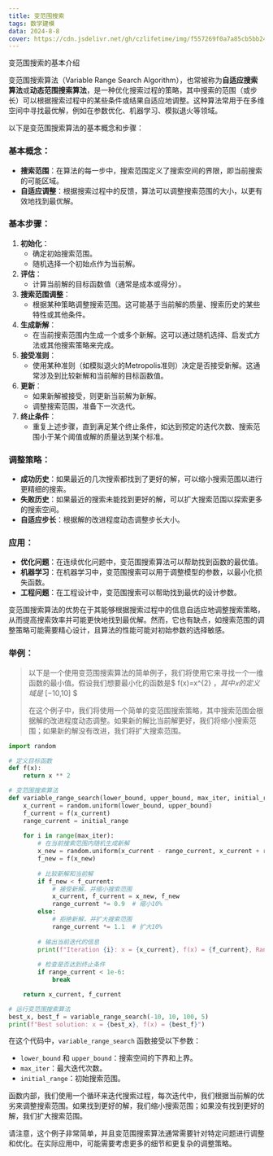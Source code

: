 ```yaml
---
title: 变范围搜索
tags: 数学建模
data: 2024-8-8
cover: https://cdn.jsdelivr.net/gh/czlifetime/img/f557269f0a7a85cb5bb24a48d1f2542d.jpeg
---
```


变范围搜索的基本介绍

<!-- more -->

变范围搜索算法（Variable Range Search Algorithm），也常被称为**自适应搜索算法**或**动态范围搜索算法**，是一种优化搜索过程的策略，其中搜索的范围（或步长）可以根据搜索过程中的某些条件或结果自适应地调整。这种算法常用于在多维空间中寻找最优解，例如在参数优化、机器学习、模拟退火等领域。

以下是变范围搜索算法的基本概念和步骤：

### 基本概念：
+ **搜索范围**：在算法的每一步中，搜索范围定义了搜索空间的界限，即当前搜索的可能区域。
+ **自适应调整**：根据搜索过程中的反馈，算法可以调整搜索范围的大小，以更有效地找到最优解。

### 基本步骤：
1. **初始化**：
    - 确定初始搜索范围。
    - 随机选择一个初始点作为当前解。
2. **评估**：
    - 计算当前解的目标函数值（通常是成本或得分）。
3. **搜索范围调整**：
    - 根据某种策略调整搜索范围。这可能基于当前解的质量、搜索历史的某些特性或其他条件。
4. **生成新解**：
    - 在当前搜索范围内生成一个或多个新解。这可以通过随机选择、启发式方法或其他搜索策略来完成。
5. **接受准则**：
    - 使用某种准则（如模拟退火的Metropolis准则）决定是否接受新解。这通常涉及到比较新解和当前解的目标函数值。
6. **更新**：
    - 如果新解被接受，则更新当前解为新解。
    - 调整搜索范围，准备下一次迭代。
7. **终止条件**：
    - 重复上述步骤，直到满足某个终止条件，如达到预定的迭代次数、搜索范围小于某个阈值或解的质量达到某个标准。

### 调整策略：
+ **成功历史**：如果最近的几次搜索都找到了更好的解，可以缩小搜索范围以进行更精细的搜索。
+ **失败历史**：如果最近的搜索未能找到更好的解，可以扩大搜索范围以探索更多的搜索空间。
+ **自适应步长**：根据解的改进程度动态调整步长大小。

### 应用：
+ **优化问题**：在连续优化问题中，变范围搜索算法可以帮助找到函数的最优值。
+ **机器学习**：在机器学习中，变范围搜索可以用于调整模型的参数，以最小化损失函数。
+ **工程问题**：在工程设计中，变范围搜索可以帮助找到最优的设计参数。

变范围搜索算法的优势在于其能够根据搜索过程中的信息自适应地调整搜索策略，从而提高搜索效率并可能更快地找到最优解。然而，它也有缺点，如搜索范围的调整策略可能需要精心设计，且算法的性能可能对初始参数的选择敏感。

### 举例：
> 以下是一个使用变范围搜索算法的简单例子，我们将使用它来寻找一个一维函数的最小值。假设我们想要最小化的函数是$ f(x)=x^{2} $，其中 𝑥的定义域是$ [−10,10] $
>
> 
>
> 在这个例子中，我们将使用一个简单的变范围搜索策略，其中搜索范围会根据解的改进程度动态调整。如果新的解比当前解更好，我们将缩小搜索范围；如果新的解没有改进，我们将扩大搜索范围。
>



```python
import random

# 定义目标函数
def f(x):
    return x ** 2

# 变范围搜索算法
def variable_range_search(lower_bound, upper_bound, max_iter, initial_range):
    x_current = random.uniform(lower_bound, upper_bound)
    f_current = f(x_current)
    range_current = initial_range
    
    for i in range(max_iter):
        # 在当前搜索范围内随机生成新解
        x_new = random.uniform(x_current - range_current, x_current + range_current)
        f_new = f(x_new)
        
        # 比较新解和当前解
        if f_new < f_current:
            # 接受新解，并缩小搜索范围
            x_current, f_current = x_new, f_new
            range_current *= 0.9  # 缩小10%
        else:
            # 拒绝新解，并扩大搜索范围
            range_current *= 1.1  # 扩大10%
        
        # 输出当前迭代的信息
        print(f"Iteration {i}: x = {x_current}, f(x) = {f_current}, Range = {range_current}")
        
        # 检查是否达到终止条件
        if range_current < 1e-6:
            break

    return x_current, f_current

# 运行变范围搜索算法
best_x, best_f = variable_range_search(-10, 10, 100, 5)
print(f"Best solution: x = {best_x}, f(x) = {best_f}")
```

在这个代码中，`variable_range_search` 函数接受以下参数：

+ `lower_bound` 和 `upper_bound`：搜索空间的下界和上界。
+ `max_iter`：最大迭代次数。
+ `initial_range`：初始搜索范围。



函数内部，我们使用一个循环来迭代搜索过程，每次迭代中，我们根据当前解的优劣来调整搜索范围。如果找到更好的解，我们缩小搜索范围；如果没有找到更好的解，我们扩大搜索范围。

请注意，这个例子非常简单，并且变范围搜索算法通常需要针对特定问题进行调整和优化。在实际应用中，可能需要考虑更多的细节和更复杂的调整策略。

